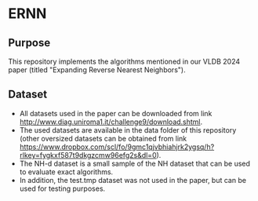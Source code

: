 # ERNN

## Purpose

This repository implements the algorithms mentioned in our VLDB 2024 paper (titled "Expanding Reverse Nearest Neighbors").

## Dataset

- All datasets used in the paper can be downloaded from link http://www.diag.uniroma1.it/challenge9/download.shtml.
- The used datasets are available in the data folder of this repository (other oversized datasets can be obtained from link https://www.dropbox.com/scl/fo/9gmc1qjvbhiahjrk2ygsq/h?rlkey=fygkxf587t9dkgzcmw96efg2s&dl=0).
- The NH-d dataset is a small sample of the NH dataset that can be used to evaluate exact algorithms.
- In addition, the test.tmp dataset was not used in the paper, but can be used for testing purposes.

